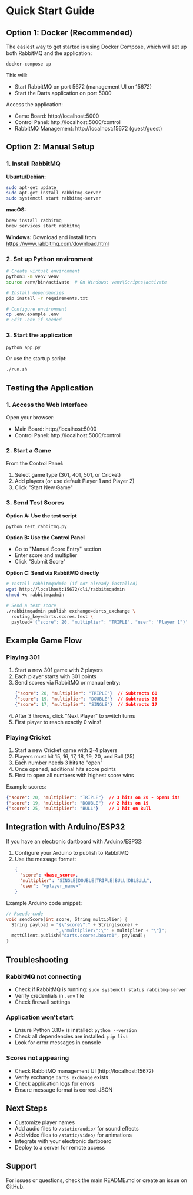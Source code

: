 # Quick Start Guide

## Option 1: Docker (Recommended)

The easiest way to get started is using Docker Compose, which will set up both RabbitMQ and the application:

```bash
docker-compose up
```

This will:
- Start RabbitMQ on port 5672 (management UI on 15672)
- Start the Darts application on port 5000

Access the application:
- Game Board: http://localhost:5000
- Control Panel: http://localhost:5000/control
- RabbitMQ Management: http://localhost:15672 (guest/guest)

## Option 2: Manual Setup

### 1. Install RabbitMQ

**Ubuntu/Debian:**
```bash
sudo apt-get update
sudo apt-get install rabbitmq-server
sudo systemctl start rabbitmq-server
```

**macOS:**
```bash
brew install rabbitmq
brew services start rabbitmq
```

**Windows:**
Download and install from https://www.rabbitmq.com/download.html

### 2. Set up Python environment

```bash
# Create virtual environment
python3 -m venv venv
source venv/bin/activate  # On Windows: venv\Scripts\activate

# Install dependencies
pip install -r requirements.txt

# Configure environment
cp .env.example .env
# Edit .env if needed
```

### 3. Start the application

```bash
python app.py
```

Or use the startup script:
```bash
./run.sh
```

## Testing the Application

### 1. Access the Web Interface

Open your browser:
- Main Board: http://localhost:5000
- Control Panel: http://localhost:5000/control

### 2. Start a Game

From the Control Panel:
1. Select game type (301, 401, 501, or Cricket)
2. Add players (or use default Player 1 and Player 2)
3. Click "Start New Game"

### 3. Send Test Scores

**Option A: Use the test script**
```bash
python test_rabbitmq.py
```

**Option B: Use the Control Panel**
- Go to "Manual Score Entry" section
- Enter score and multiplier
- Click "Submit Score"

**Option C: Send via RabbitMQ directly**
```bash
# Install rabbitmqadmin (if not already installed)
wget http://localhost:15672/cli/rabbitmqadmin
chmod +x rabbitmqadmin

# Send a test score
./rabbitmqadmin publish exchange=darts_exchange \
  routing_key=darts.scores.test \
  payload='{"score": 20, "multiplier": "TRIPLE", "user": "Player 1"}'
```

## Example Game Flow

### Playing 301

1. Start a new 301 game with 2 players
2. Each player starts with 301 points
3. Send scores via RabbitMQ or manual entry:
   ```json
   {"score": 20, "multiplier": "TRIPLE"}  // Subtracts 60
   {"score": 19, "multiplier": "DOUBLE"}  // Subtracts 38
   {"score": 17, "multiplier": "SINGLE"}  // Subtracts 17
   ```
4. After 3 throws, click "Next Player" to switch turns
5. First player to reach exactly 0 wins!

### Playing Cricket

1. Start a new Cricket game with 2-4 players
2. Players must hit 15, 16, 17, 18, 19, 20, and Bull (25)
3. Each number needs 3 hits to "open"
4. Once opened, additional hits score points
5. First to open all numbers with highest score wins

Example scores:
```json
{"score": 20, "multiplier": "TRIPLE"}  // 3 hits on 20 - opens it!
{"score": 19, "multiplier": "DOUBLE"}  // 2 hits on 19
{"score": 25, "multiplier": "BULL"}    // 1 hit on Bull
```

## Integration with Arduino/ESP32

If you have an electronic dartboard with Arduino/ESP32:

1. Configure your Arduino to publish to RabbitMQ
2. Use the message format:
   ```json
   {
     "score": <base_score>,
     "multiplier": "SINGLE|DOUBLE|TRIPLE|BULL|DBLBULL",
     "user": "<player_name>"
   }
   ```

Example Arduino code snippet:
```cpp
// Pseudo-code
void sendScore(int score, String multiplier) {
  String payload = "{\"score\":" + String(score) + 
                   ",\"multiplier\":\"" + multiplier + "\"}";
  mqttClient.publish("darts.scores.board1", payload);
}
```

## Troubleshooting

### RabbitMQ not connecting
- Check if RabbitMQ is running: `sudo systemctl status rabbitmq-server`
- Verify credentials in `.env` file
- Check firewall settings

### Application won't start
- Ensure Python 3.10+ is installed: `python --version`
- Check all dependencies are installed: `pip list`
- Look for error messages in console

### Scores not appearing
- Check RabbitMQ management UI (http://localhost:15672)
- Verify exchange `darts_exchange` exists
- Check application logs for errors
- Ensure message format is correct JSON

## Next Steps

- Customize player names
- Add audio files to `/static/audio/` for sound effects
- Add video files to `/static/video/` for animations
- Integrate with your electronic dartboard
- Deploy to a server for remote access

## Support

For issues or questions, check the main README.md or create an issue on GitHub.
